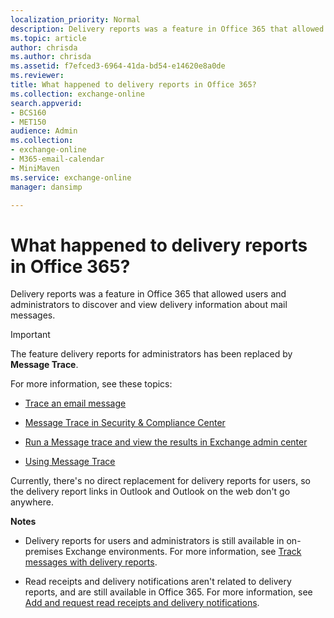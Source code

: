 ```yaml
---
localization_priority: Normal
description: Delivery reports was a feature in Office 365 that allowed users and administrators to discover and view delivery information about messages.
ms.topic: article
author: chrisda
ms.author: chrisda
ms.assetid: f7efced3-6964-41da-bd54-e14620e8a0de
ms.reviewer: 
title: What happened to delivery reports in Office 365?
ms.collection: exchange-online
search.appverid:
- BCS160
- MET150
audience: Admin
ms.collection: 
- exchange-online
- M365-email-calendar
- MiniMaven
ms.service: exchange-online
manager: dansimp

---
```


# What happened to delivery reports in Office 365?

Delivery reports was a feature in Office 365 that allowed users and administrators to discover and view delivery information about mail messages.

>[!IMPORTANT]
>The feature delivery reports for administrators has been replaced by **Message Trace**.

For more information, see these topics:

- [Trace an email message](https://go.microsoft.com/fwlink/p/?linkid=282262)

- [Message Trace in Security & Compliance Center](https://docs.microsoft.com/office365/securitycompliance/message-trace-scc?redirectSourcePath=%252farticle%252f3e64f99d-ac33-4aba-91c5-9cb4ca476803)
 
- [Run a Message trace and view the results in Exchange admin center](https://docs.microsoft.com/exchange/monitoring/trace-an-email-message/run-a-message-trace-and-view-results)

- [Using Message Trace](https://support.office.com/article/bbf5a330-e83f-43d1-9d51-cfd17d576dd8.aspx)


Currently, there's no direct replacement for delivery reports for users, so the delivery report links in Outlook and Outlook on the web don't go anywhere.

 **Notes**

- Delivery reports for users and administrators is still available in on-premises Exchange environments. For more information, see [Track messages with delivery reports](https://go.microsoft.com/fwlink/p/?linkid=282265).

- Read receipts and delivery notifications aren't related to delivery reports, and are still available in Office 365. For more information, see [Add and request read receipts and delivery notifications](https://support.office.com/article/a34bf70a-4c2c-4461-b2a1-12e4a7a92141.aspx).
